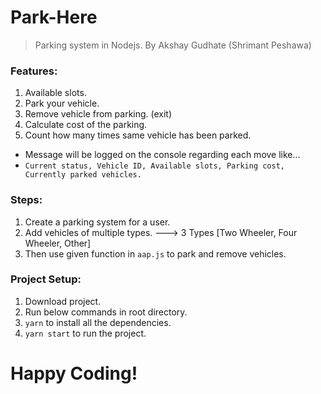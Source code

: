 # Park-Here
> Parking system in Nodejs.
> By Akshay Gudhate (Shrimant Peshawa)


### Features:
1. Available slots.
2. Park your vehicle.
3. Remove vehicle from parking. (exit)
4. Calculate cost of the parking.
5. Count how many times same vehicle has been parked.

- Message will be logged on the console regarding each move like...
- `Current status, Vehicle ID, Available slots, Parking cost, Currently parked vehicles.`


### Steps:
1. Create a parking system for a user.
2. Add vehicles of multiple types. ---> 3 Types [Two Wheeler, Four Wheeler, Other]
3. Then use given function in `aap.js` to park and remove vehicles.


### Project Setup:
1. Download project.
2. Run below commands in root directory.
3. `yarn` to install all the dependencies.
4. `yarn start` to run the project.


# Happy Coding!
